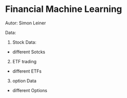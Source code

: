 # Financial Machine Learning

Autor: Simon Leiner

Data:

1. Stock Data:
- different Sotcks

2. ETF trading
- different ETFs
   
3. option Data
- different Options